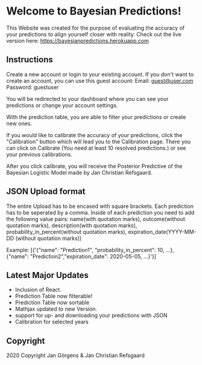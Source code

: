 # Welcome to Bayesian Predictions!
This Website was created for the purpose of evaluating the accuracy of your predictions to align yourself closer with reality.
Check out the live version here: https://bayesianpredictions.herokuapp.com

## Instructions

Create a new account or login to your existing account.
If you don't want to create an account, you can use this guest account: Email: guest@user.com Password: guestuser

You will be redirected to your dashboard where you can see your predictions or change your account settings.

With the prediction table, you are able to filter your predictions or create new ones.

If you would like to calibrate the accuracy of your predictions, click the "Calibration" button which will lead you to the Calibration page.
There you can click on Calibrate (You need at least 10 resolved predictions.) or see your previous calibrations.

After you click calibrate, you will receive the Posterior Predictive of the Bayesian Logistic Model made by Jan Christian Refsgaard.


## JSON Upload format
The entire Upload has to be encased with square brackets.
Each prediction has to be seperated by a comma.
Inside of each prediction you need to add the following value pairs: name(with quotation marks), outcome(without quotation marks), description(with quotation marks), probability_in_percent(without quotation marks), expiration_date(YYYY-MM-DD (without quotation marks))

Example:  [{'{"name": "Prediction1", "probability_in_percent": 10, ...}, {"name": "Prediction2","expiration_date": 2020-05-05, ...}'}]

## Latest Major Updates
+ Inclusion of React.
+ Prediction Table now filterable!
+ Prediction Table now sortable
+ Mathjax updated to new Version.
+ support for up- and downloading your predictions with JSON
+ Calibration for selected years


## Copyright
2020 Copyright Jan Görgens & Jan Christian Refsgaard
